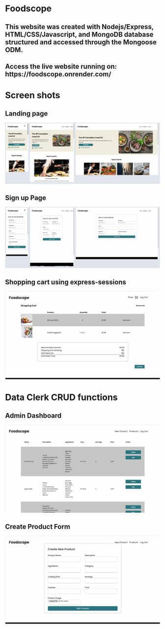 # Foodscope

<h2>This website was created with Nodejs/Express, HTML/CSS/Javascript, and MongoDB database structured and accessed through the Mongoose ODM.</h2>

<h2>Access the live website running on: https://foodscope.onrender.com/ </h2>

# Screen shots

<h2>Landing page</h2>

<img src="./static/images/Untitled3.jpg">

<h2>Sign up Page</h2>
<img src="./static/images/sign-up.jpg">

<h2>Shopping cart using express-sessions</h2>
<img src="./static/images/Shopping_cart.jpg">

<h1>Data Clerk CRUD functions</h1>

<h2>Admin Dashboard</h2>
<img src="./static/images/data_clerk_products.jpg">

<h2>Create Product Form</h2>
<img src="./static/images/data_clerk_create.jpg">
